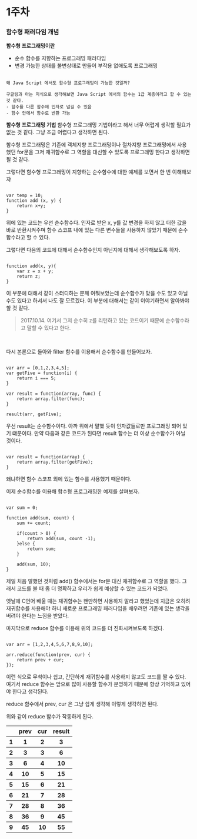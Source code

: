 # 1주차
### 함수형 패러다임 개념

**함수형 프로그래밍이란**
- 순수 함수를 지향하는 프로그래밍 패러다임
- 변경 가능한 상태를 불변상태로 만들어 부작용 없애도록 프로그래밍

<pre><code>
왜 Java Script 에서도 함수형 프로그래밍이 가능한 것일까?

구글링과 아는 지식으로 생각해보면 Java Script 에서의 함수는 1급 계층이라고 할 수 있는 것 같다.
- 함수를 다른 함수에 인자로 넘길 수 있음
- 함수 안에서 함수로 반환 가능
</code></pre>

**함수형 프로그래밍 기법**
함수형 프로그래밍 기법이라고 해서 너무 어렵게 생각할 필요가 없는 것 같다. 그냥 조금 어렵다고 생각하면 된다.

함수형 프로그래밍은 기존에 객체지향 프로그래밍이나 절차지향 프로그래밍에서 사용했던 for문을 그저 재귀함수로 그 역할을 대신할 수 있도록 프로그래밍 한다고 생각하면 될 것 같다. 

그렇다면 함수형 프로그래밍이 지향하는 순수함수에 대한 예제를 보면서 한 번 이해해보쟈

<pre><code>
var temp = 10;
function add (x, y) {
    return x+y;
}
</code></pre>

위에 있는 코드는 우선 순수함수다. 인자로 받은 x, y를 값 변경을 하지 않고 더한 값을 바로 반환시켜주며 함수 스코프 내에 있는 다른 변수들을 사용하지 않았기 때문에 순수함수라고 할 수 있다.

그렇다면 다음의 코드에 대해서 순수함수인지 아닌지에 대해서 생각해보도록 하자.

<pre><code>
function add(x, y){ 
    var z = x + y;
    return z;
}
</code></pre>

이 부분에 대해서 같이 스터디하는 분께 여쭤보았는데 순수함수가 맞을 수도 있고 아닐 수도 있다고 하셔서 나도 잘 모르겠다. 이 부분에 대해서는 같이 이야기하면서 알아봐야 할 것 같다. 

> 2017.10.14. 
> 여기서 그저 순수히 z를 리턴하고 있는 코드이기 때문에 순수함수라고 말할 수 있다고 한다.


<br>

다시 본론으로 돌아와 filter 함수를 이용해서 순수함수를 만들어보자.

<pre><code>
var arr = [0,1,2,3,4,5];
var getFive = function(i) {
    return i === 5;
}

var result = function(array, func) {
    return array.filter(func);
}

result(arr, getFive);
</code></pre>

우선 result는 순수함수이다. 아까 위에서 말했 듯이 인자값들로만 프로그래밍 되어 있기 떄문이다. 만약 다음과 같은 코드가 된다면 result 함수는 더 이상 순수함수가 아닐 것이다.

<pre><code>
var result = function(array) {
    return array.filter(getFive);
}
</code></pre>

왜냐하면 함수 스코프 외에 있는 함수를 사용했기 때문이다.

이제 순수함수를 이용해 함수형 프로그래밍한 예제를 살펴보자.

<pre><code>
var sum = 0;

function add(sum, count) {
    sum += count;

    if(count > 0) {
        return add(sum, count -1);
    }else {
        return sum;
    }

    add(sum, 10);
}
</code></pre>

제일 처음 말했던 것처럼 add() 함수에서는 for문 대신 재귀함수로 그 역할을 했다. 그래서 코드를 볼 때 좀 더 명확하고 우리가 쉽게 예상할 수 있는 코드가 되었다. 

옛날에 C언어 배울 때는 재귀함수는 왠만하면 사용하지 말라고 했었는데 지금은 오히려 재귀함수를 사용해야 하니 새로운 프로그래밍 패러다임을 배우려면 기존에 있는 생각을 버려야 한다는 느낌을 받았다.

마지막으로 reduce 함수를 이용해 위의 코드를 더 진화시켜보도록 하겠다.

<pre><code>
var arr = [1,2,3,4,5,6,7,8,9,10];

arr.reduce(function(prev, cur) {
    return prev + cur;
});
</code></pre>

이런 식으로 무척이나 쉽고, 간단하게 재귀함수를 사용하지 않고도 코드를 짤 수 있다. 여기서 reduce 함수는 앞으로 많이 사용할 함수가 분명하기 때문에 항상 기억하고 있어야 한다고 생각된다.

reduce 함수에서 prev, cur 은 그냥 쉽게 생각해 이렇게 생각하면 된다.

<table>
  <tr>
    <th></th>
    <th>prev</th>
    <th>cur</th>
    <th>result</th>
  </tr>
  <tr>
    <th>1</th>
    <th>1</th>
    <th>2</th>
    <th>3</th>
  </tr>
  <tr>
    <th>2</th>
    <th>3</th>
    <th>3</th>
    <th>6</th>
  </tr>
  <tr>
    <th>3</th>
    <th>6</th>
    <th>4</th>
    <th>10</th>
  </tr>
  <tr>
    <th>4</th>
    <th>10</th>
    <th>5</th>
    <th>15</th>
  </tr>
  <tr>
    <th>5</th>
    <th>15</th>
    <th>6</th>
    <th>21</th>
  </tr>
  <tr>
    <th>6</th>
    <th>21</th>
    <th>7</th>
    <th>28</th>
  </tr>
  <tr>
    <th>7</th>
    <th>28</th>
    <th>8</th>
    <th>36</th>
  </tr>
  <tr>
    <th>8</th>
    <th>36</th>
    <th>9</th>
    <th>45</th>
  </tr>
  <tr>
    <th>9</th>
    <th>45</th>
    <th>10</th>
    <th>55</th>
  </tr>

  위와 같이 reduce 함수가 작동하게 된다.

  
</table>
